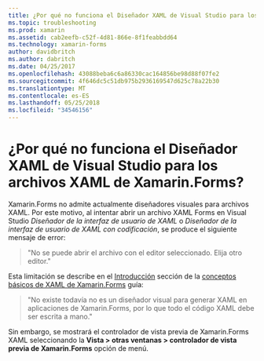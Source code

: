 ```yaml
---
title: ¿Por qué no funciona el Diseñador XAML de Visual Studio para los archivos XAML de Xamarin.Forms?
ms.topic: troubleshooting
ms.prod: xamarin
ms.assetid: cab2eefb-c52f-4d81-866e-8f1feabbdd64
ms.technology: xamarin-forms
author: davidbritch
ms.author: dabritch
ms.date: 04/25/2017
ms.openlocfilehash: 43088beba6c6a86330cac164856be98d88f07fe2
ms.sourcegitcommit: 4f646dc5c51db975b2936169547d625c78a22b30
ms.translationtype: MT
ms.contentlocale: es-ES
ms.lasthandoff: 05/25/2018
ms.locfileid: "34546156"
---
```

# <a name="why-doesnt-the-visual-studio-xaml-designer-work-for-xamarinforms-xaml-files"></a>¿Por qué no funciona el Diseñador XAML de Visual Studio para los archivos XAML de Xamarin.Forms?

Xamarin.Forms no admite actualmente diseñadores visuales para archivos XAML. Por este motivo, al intentar abrir un archivo XAML Forms en Visual Studio *Diseñador de la interfaz de usuario de XAML* o *Diseñador de la interfaz de usuario de XAML con codificación*, se produce el siguiente mensaje de error:

> "No se puede abrir el archivo con el editor seleccionado. Elija otro editor."

Esta limitación se describe en el [Introducción](~/xamarin-forms/xaml/xaml-basics/index.md#Overview) sección de la [conceptos básicos de XAML de Xamarin.Forms](~/xamarin-forms/xaml/xaml-basics/index.md) guía:

> "No existe todavía no es un diseñador visual para generar XAML en aplicaciones de Xamarin.Forms, por lo que todo el código XAML debe ser escrita a mano."

Sin embargo, se mostrará el controlador de vista previa de Xamarin.Forms XAML seleccionando la **Vista > otras ventanas > controlador de vista previa de Xamarin.Forms** opción de menú.
